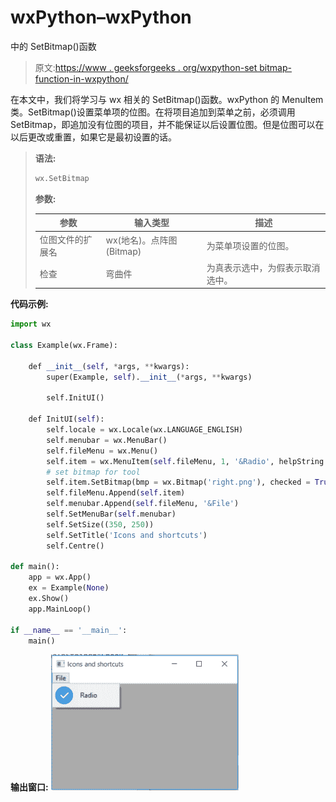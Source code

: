# wxPython–wxPython

中的 SetBitmap()函数

> 原文:[https://www . geeksforgeeks . org/wxpython-set bitmap-function-in-wxpython/](https://www.geeksforgeeks.org/wxpython-setbitmap-function-in-wxpython/)

在本文中，我们将学习与 wx 相关的 SetBitmap()函数。wxPython 的 MenuItem 类。SetBitmap()设置菜单项的位图。在将项目追加到菜单之前，必须调用 SetBitmap，即追加没有位图的项目，并不能保证以后设置位图。但是位图可以在以后更改或重置，如果它是最初设置的话。

> **语法:**
> 
> ```py
> wx.SetBitmap
> 
> ```
> 
> **参数:**
> 
> | 参数 | 输入类型 | 描述 |
> | --- | --- | --- |
> | 位图文件的扩展名 | wx(地名)。点阵图(Bitmap) | 为菜单项设置的位图。 |
> | 检查 | 弯曲件 | 为真表示选中，为假表示取消选中。 |

**代码示例:**

```py
import wx

class Example(wx.Frame):

    def __init__(self, *args, **kwargs):
        super(Example, self).__init__(*args, **kwargs)

        self.InitUI()

    def InitUI(self):
        self.locale = wx.Locale(wx.LANGUAGE_ENGLISH)
        self.menubar = wx.MenuBar()
        self.fileMenu = wx.Menu()
        self.item = wx.MenuItem(self.fileMenu, 1, '&Radio', helpString ="Check Help")
        # set bitmap for tool
        self.item.SetBitmap(bmp = wx.Bitmap('right.png'), checked = True)
        self.fileMenu.Append(self.item)
        self.menubar.Append(self.fileMenu, '&File')
        self.SetMenuBar(self.menubar)
        self.SetSize((350, 250))
        self.SetTitle('Icons and shortcuts')
        self.Centre()

def main():
    app = wx.App()
    ex = Example(None)
    ex.Show()
    app.MainLoop()

if __name__ == '__main__':
    main()
```

**输出窗口:**
![](img/c91e0421750419477a9a5dfede5c36e0.png)